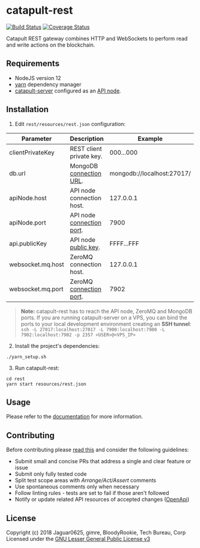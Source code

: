 # catapult-rest

[![Build Status](https://api.travis-ci.com/nemtech/catapult-rest.svg?branch=master)](https://travis-ci.com/nemtech/catapult-rest)
[![Coverage Status](https://coveralls.io/repos/github/nemtech/catapult-rest/badge.svg?branch=master)](https://coveralls.io/github/nemtech/catapult-rest?branch=master)

Catapult REST gateway combines HTTP and WebSockets to perform read and write actions on the blockchain.

## Requirements

- NodeJS version 12
- [yarn][yarn] dependency manager
- [catapult-server][catapult-server] configured as an [API node][api-node].

## Installation

1. Edit ``rest/resources/rest.json`` configuration:

| Parameter | Description | Example  |
|-|-|-|
| clientPrivateKey | REST client private key. | 000...000|
| db.url | MongoDB [connection URL](https://github.com/nemtech/catapult-server/blob/master/resources/config-database.properties#L3). | mongodb://localhost:27017/ |
| apiNode.host | API node connection host. | 127.0.0.1 |
| apiNode.port | API node [connection port](https://github.com/nemtech/catapult-server/blob/master/resources/config-node.properties#L3). | 7900 |
|api.publicKey | API node [public key](https://github.com/nemtech/catapult-server/blob/master/resources/config-user.properties#L4). | FFFF...FFF|
| websocket.mq.host | ZeroMQ connection host. |  127.0.0.1 |
| websocket.mq.port | ZeroMQ [connection port](https://github.com/nemtech/catapult-server/blob/master/resources/config-messaging.properties#L3). | 7902 |

> **Note:** catapult-rest has to reach the API node, ZeroMQ and MongoDB ports. If you are running catapult-server on a VPS, you can bind the ports to your local development environment creating an **SSH tunnel**: ``ssh -L 27017:localhost:27017 -L 7900:localhost:7900 -L 7902:localhost:7902 -p 2357 <USER>@<VPS_IP>``

2. Install the project's dependencies:

```
./yarn_setup.sh
```

3. Run catapult-rest:

```
cd rest
yarn start resources/rest.json
```

## Usage

Please refer to the [documentation](https://nemtech.github.io/api.html) for more information.

## Contributing

Before contributing please [read this](CONTRIBUTING.md) and consider the following guidelines:
- Submit small and concise PRs that address a single and clear feature or issue
- Submit only fully tested code
- Split test scope areas with _Arrange/Act/Assert_ comments
- Use spontaneous comments only when necessary
- Follow linting rules - tests are set to fail if those aren't followed
- Notify or update related API resources of accepted changes ([OpenApi](https://github.com/nemtech/nem2-openapi))


## License

Copyright (c) 2018 Jaguar0625, gimre, BloodyRookie, Tech Bureau, Corp Licensed under the [GNU Lesser General Public License v3](LICENSE)

[yarn]: https://yarnpkg.com/lang/en/
[catapult-server]: https://github.com/nemtech/catapult-server
[api-node]: https://nemtech.github.io/server.html#installation
